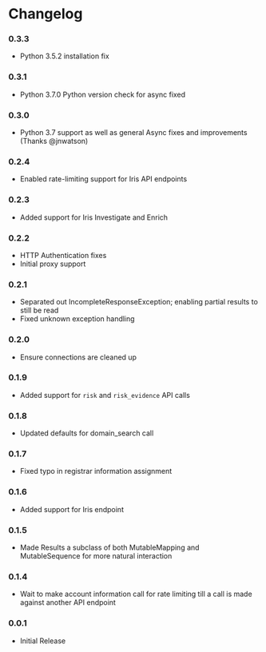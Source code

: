 Changelog
=========
### 0.3.3
- Python 3.5.2 installation fix

### 0.3.1
- Python 3.7.0 Python version check for async fixed

### 0.3.0
- Python 3.7 support as well as general Async fixes and improvements (Thanks @jnwatson)

### 0.2.4
- Enabled rate-limiting support for Iris API endpoints

### 0.2.3
- Added support for Iris Investigate and Enrich

### 0.2.2
- HTTP Authentication fixes
- Initial proxy support

### 0.2.1
- Separated out IncompleteResponseException; enabling partial results to still be read
- Fixed unknown exception handling

### 0.2.0
- Ensure connections are cleaned up

### 0.1.9
- Added support for `risk` and `risk_evidence` API calls

### 0.1.8
- Updated defaults for domain_search call

### 0.1.7
- Fixed typo in registrar information assignment

### 0.1.6
- Added support for Iris endpoint

### 0.1.5
- Made Results a subclass of both MutableMapping and MutableSequence for more natural interaction

### 0.1.4
- Wait to make account information call for rate limiting till a call is made against another API endpoint

### 0.0.1
- Initial Release
